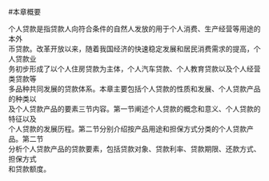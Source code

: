 #本章概要
<p>个人贷款是指贷款人向符合条件的自然人发放的用于个人消费、生产经营等用途的本外 <br />
      币贷款。改革开放以来，随着我国经济的快速稳定发展和居民消费需求的提高，个人贷款业 <br />
      务初步形成了以个人住房贷款为主体，个人汽车贷款、个人教育贷款以及个人经营类贷款等 <br />
      多品种共同发展的贷款体系。本章主要包括个人贷款的性质和发展、个人贷款产品的种类以 <br />
      及个人贷款产品的要素三节内容。第一节阐述个人贷款的概念和意义、个人贷款的特征以及 <br />
      个人贷款的发展历程。第二节分别介绍按产品用途和担保方式分类的个人贷款产品。第二节 <br />
      分析个人贷款产品的贷款要素，包括贷款对象、贷款利率、贷款期限、还款方式、担保方式 <br />
      和贷款额度。 <br />
    </p>